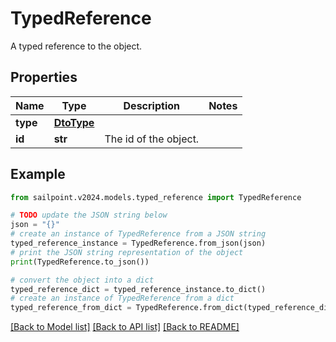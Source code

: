# TypedReference

A typed reference to the object. 

## Properties

Name | Type | Description | Notes
------------ | ------------- | ------------- | -------------
**type** | [**DtoType**](DtoType.md) |  | 
**id** | **str** | The id of the object.  | 

## Example

```python
from sailpoint.v2024.models.typed_reference import TypedReference

# TODO update the JSON string below
json = "{}"
# create an instance of TypedReference from a JSON string
typed_reference_instance = TypedReference.from_json(json)
# print the JSON string representation of the object
print(TypedReference.to_json())

# convert the object into a dict
typed_reference_dict = typed_reference_instance.to_dict()
# create an instance of TypedReference from a dict
typed_reference_from_dict = TypedReference.from_dict(typed_reference_dict)
```
[[Back to Model list]](../README.md#documentation-for-models) [[Back to API list]](../README.md#documentation-for-api-endpoints) [[Back to README]](../README.md)


